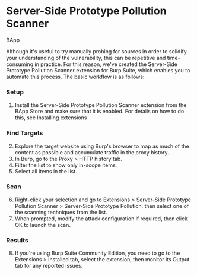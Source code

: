 # Server-Side Prototype Pollution Scanner
BApp

Although it's useful to try manually probing for sources in order to solidify your understanding of the vulnerability, this can be repetitive and time-consuming in practice. For this reason, we've created the Server-Side Prototype Pollution Scanner extension for Burp Suite, which enables you to automate this process. The basic workflow is as follows:

### Setup
1. Install the Server-Side Prototype Pollution Scanner extension from the BApp Store and make sure that it is enabled. For details on how to do this, see Installing extensions

### Find Targets
2. Explore the target website using Burp's browser to map as much of the content as possible and accumulate traffic in the proxy history.
3. In Burp, go to the Proxy > HTTP history tab.
4. Filter the list to show only in-scope items.
5. Select all items in the list.

### Scan
6. Right-click your selection and go to Extensions > Server-Side Prototype Pollution Scanner > Server-Side Prototype Pollution, then select one of the scanning techniques from the list.
7. When prompted, modify the attack configuration if required, then click OK to launch the scan.

### Results
8. If you're using Burp Suite Community Edition, you need to go to the Extensions > Installed tab, select the extension, then monitor its Output tab for any reported issues.